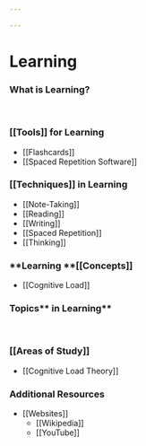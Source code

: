 ```yaml
---

---
```


# Learning

### What is **Learning?**

 

### [[Tools]] for Learning

-   [[Flashcards]]
-   [[Spaced Repetition Software]]

### [[Techniques]] in Learning

-   [[Note-Taking]]
-   [[Reading]]
-   [[Writing]]
-   [[Spaced Repetition]]
-   [[Thinking]]

### **Learning **[[Concepts]]

-   [[Cognitive Load]]

### Topics** in Learning**

 

### [[Areas of Study]]

-   [[Cognitive Load Theory]]

### Additional Resources

-   [[Websites]]
    -   [[Wikipedia]]
    -   [[YouTube]]
